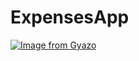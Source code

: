 # ExpensesApp
[![Image from Gyazo](https://i.gyazo.com/a3d7793b3cbc34465d153d6f3472561d.gif)](https://gyazo.com/a3d7793b3cbc34465d153d6f3472561d)
